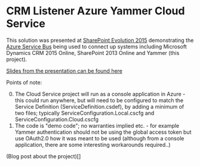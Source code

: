 CRM Listener Azure Yammer Cloud Service
=============

This solution was presented at [SharePoint Evolution 2015](http://www.sharepointevolution.com) demonstrating the [Azure Service Bus](http://azure.microsoft.com/en-us/services/service-bus/) being used to connect up systems including Microsoft Dynamics CRM 2015 Online, SharePoint 2013 Online and Yammer (this project). 

[Slides from the presentation can be found here](http://www.slideshare.net/gusfraser/aonghus-fraser-share-point-evolution-conference-2015)

Points of note:

0. The Cloud Service project will run as a console application in Azure - this could run anywhere, but will need to be configured to match the Service Definition (ServiceDefinition.csdef), by adding a minimum of two files; typically ServiceConfiguration.Local.cscfg and ServiceConfiguration.Cloud.cscfg
0. The code is "demo code"; no warranties implied etc. - for example Yammer authentication should not be using the global access token but use OAuth2.0 how it was meant to be used (although from a console application, there are some interesting workarounds required..) 

(Blog post about the project)[]

